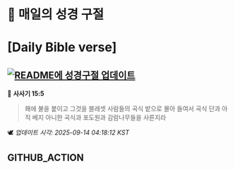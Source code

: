 # 🙏 매일의 성경 구절
# [Daily Bible verse]
## [![README에 성경구절 업데이트](https://github.com/DONGSUKA/first_test/actions/workflows/update-readme-bible.yml/badge.svg)](https://github.com/DONGSUKA/first_test/actions/workflows/update-readme-bible.yml)
<!-- START_BIBLE_VERSE -->
📖 **사사기 15:5**
> 홰에 불을 붙이고 그것을 블레셋 사람들의 곡식 밭으로 몰아 들여서 곡식 단과 아직 베지 아니한 곡식과 포도원과 감람나무들을 사른지라

🕊️ _업데이트 시각: 2025-09-14 04:18:12 KST_
  <!-- END_BIBLE_VERSE -->
## GITHUB_ACTION
